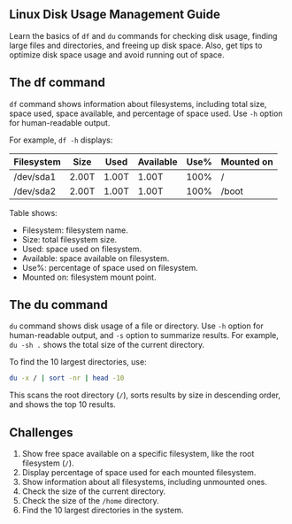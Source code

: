 ## Linux Disk Usage Management Guide

Learn the basics of `df` and `du` commands for checking disk usage, finding large files and directories, and freeing up disk space. Also, get tips to optimize disk space usage and avoid running out of space.

## The df command

`df` command shows information about filesystems, including total size, space used, space available, and percentage of space used. Use `-h` option for human-readable output.

For example, `df -h` displays:

| Filesystem | Size | Used | Available | Use% | Mounted on |
| --- | --- | --- | --- | --- | --- |
| /dev/sda1 | 2.00T | 1.00T | 1.00T | 100% | / |
| /dev/sda2 | 2.00T | 1.00T | 1.00T | 100% | /boot |

Table shows:

* Filesystem: filesystem name.
* Size: total filesystem size.
* Used: space used on filesystem.
* Available: space available on filesystem.
* Use%: percentage of space used on filesystem.
* Mounted on: filesystem mount point.

## The du command

`du` command shows disk usage of a file or directory. Use `-h` option for human-readable output, and `-s` option to summarize results. For example, `du -sh .` shows the total size of the current directory.

To find the 10 largest directories, use:

```bash
du -x / | sort -nr | head -10
```

This scans the root directory (`/`), sorts results by size in descending order, and shows the top 10 results.

## Challenges

1. Show free space available on a specific filesystem, like the root filesystem (`/`).
2. Display percentage of space used for each mounted filesystem.
3. Show information about all filesystems, including unmounted ones.
4. Check the size of the current directory.
5. Check the size of the `/home` directory.
6. Find the 10 largest directories in the system.

